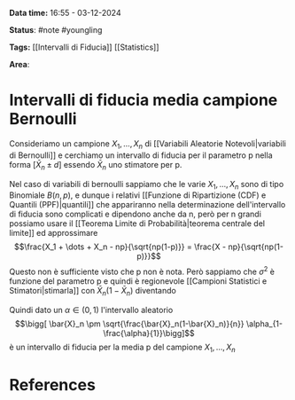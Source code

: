 **Data time:** 16:55 - 03-12-2024

**Status**: #note #youngling 

**Tags:** [[Intervalli di Fiducia]] [[Statistics]]

**Area**: 
# Intervalli di fiducia media campione Bernoulli

Consideriamo un campione $X_1, \dots, X_n$ di [[Variabili Aleatorie Notevoli|variabili di Bernoulli]] e cerchiamo un intervallo di fiducia per il parametro p nella forma $[\bar{X}_n \pm d]$ essendo $\bar{X}_n$ uno stimatore per p. 

Nel caso di variabili di bernoulli sappiamo che le varie $X_1, \dots, X_n$ sono di tipo Binomiale $B(n,p)$, e dunque i relativi [[Funzione di Ripartizione (CDF) e Quantili (PPF)|quantili]] che appariranno nella determinazione dell'intervallo di fiducia sono complicati e dipendono anche da n, però per n grandi possiamo usare il [[Teorema Limite di Probabilità|teorema centrale del limite]] ed approssimare
$$\frac{X_1 + \dots + X_n - np}{\sqrt{np(1-p)}} = \frac{X - np}{\sqrt{np(1-p)}}$$
Questo non è sufficiente visto che p non è nota. Però sappiamo che $\sigma^2$ è funzione del parametro p e quindi è regionevole [[Campioni Statistici e Stimatori|stimarla]] con $\bar{X}_n(1 - \bar{X}_n)$ diventando

Quindi dato un $\alpha \in (0,1)$ l'intervallo aleatorio
$$\bigg[ \bar{X}_n \pm \sqrt{\frac{\bar{X}_n(1-\bar{X}_n)}{n}} \alpha_{1-\frac{\alpha}{1}}\bigg]$$
è un intervallo di fiducia per la media p del campione $X_1, \dots, X_n$ 
# References